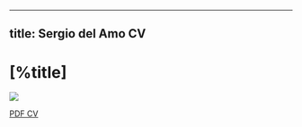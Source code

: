 ---
title: Sergio del Amo CV
----

# [%title]

<div data-iframe-width="150" data-iframe-height="270" data-share-badge-id="2799a540-3140-42ef-a23e-50f35f2c8747" data-share-badge-host="https://www.youracclaim.com"></div><script type="text/javascript" async src="//cdn.youracclaim.com/assets/utilities/embed.js"></script>

[![](https://sergiodelamo.com/images/cv.png)](https://sergiodelamo.com/pdfs/CVSergioDelAmo.pdf)

[PDF CV](https://sergiodelamo.com/pdfs/CVSergioDelAmo.pdf)